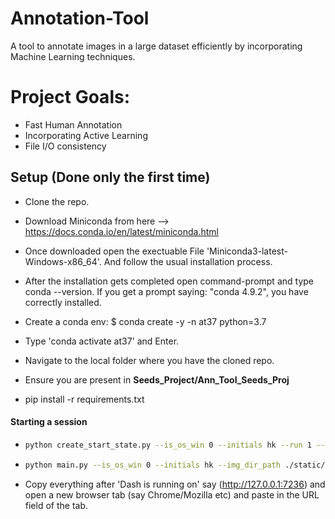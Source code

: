 # Annotation-Tool
A tool to annotate images in a large dataset efficiently by incorporating Machine Learning techniques.


# Project Goals:
* Fast Human Annotation
* Incorporating Active Learning
* File I/O consistency



## Setup (Done only the first time)
* Clone the repo. 
* Download Miniconda from here --> https://docs.conda.io/en/latest/miniconda.html
* Once downloaded open the exectuable File 'Miniconda3-latest-Windows-x86_64'. And follow the usual installation process.
* After the installation gets completed open command-prompt and type conda --version. If you get a prompt saying: "conda 4.9.2", you have correctly installed.
* Create a conda env: 
     $ conda create -y -n at37 python=3.7

* Type 'conda activate at37' and Enter.
* Navigate to the local folder where you have the cloned repo.
* Ensure you are present in **Seeds_Project/Ann_Tool_Seeds_Proj**
* pip install -r requirements.txt




#### Starting a session 
* ```bash
  python create_start_state.py --is_os_win 0 --initials hk --run 1 --global_reset 0 --img_dir_path ./static/Path2ImageFolder
  ```
* ```bash
  python main.py --is_os_win 0 --initials hk --img_dir_path ./static/Path2ImageFolder
  ```
* Copy everything after 'Dash is running on' say (http://127.0.0.1:7236) and open a new browser tab (say Chrome/Mozilla etc) and paste in the URL field of the tab.
